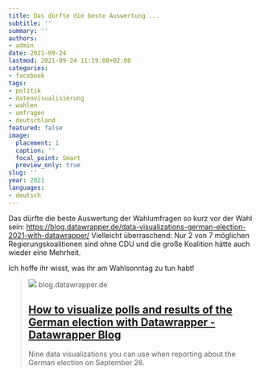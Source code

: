 ```yaml
---
title: Das dürfte die beste Auswertung ...
subtitle: ''
summary: ''
authors:
- admin
date: 2021-09-24
lastmod: 2021-09-24 11:19:08+02:00
categories:
- facebook
tags:
- politik
- datenvisualisierung
- wahlen
- umfragen
- deutschland
featured: false
image:
  placement: 1
  caption: ''
  focal_point: Smart
  preview_only: true
slug: ''
year: 2021
languages:
- deutsch
---
```


Das dürfte die beste Auswertung der Wahlumfragen so kurz vor der Wahl sein:
https://blog.datawrapper.de/data-visualizations-german-election-2021-with-datawrapper/
Vielleicht überraschend: Nur 2 von 7 möglichen Regierungskoalitionen sind ohne CDU und die große Koalition hätte auch wieder eine Mehrheit.

Ich hoffe ihr wisst, was ihr am Wahlsonntag zu tun habt!
> [![](https://blog.datawrapper.de/wp-content/uploads/2021/08/Frame-5-2-1024x512.png)](https://blog.datawrapper.de/data-visualizations-german-election-2021-with-datawrapper/)
> blog.datawrapper.de
> ## [How to visualize polls and results of the German election with Datawrapper - Datawrapper Blog](https://blog.datawrapper.de/data-visualizations-german-election-2021-with-datawrapper/)
>
>Nine data visualizations you can use when reporting about the German election on September 26.
